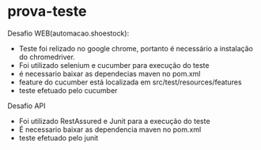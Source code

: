 # prova-teste

Desafio WEB(automacao.shoestock):
- Teste foi relizado no google chrome, portanto é necessário a instalação do chromedriver.
- Foi utilizado selenium e cucumber para execução do teste
- é necessario baixar as dependecias maven no pom.xml
- feature do cucumber está localizada em src/test/resources/features
- teste efetuado pelo cucumber
 
Desafio API
- Foi utilizado RestAssured e Junit para a execução do teste
- É necessario baixar as dependencia maven no pom.xml
- teste efetuado pelo junit
